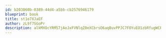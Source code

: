 ```yaml
---
id: b203860b-0389-44d4-a5bb-cb2576946179
blueprint: book
title: st1o7XJaEF
author: zL9f7SGoPr
description: alkMXOcYRM57jAoJxFVNlqZ0eXCbrsO6aqBuvPPJC7FOYuEO1zbRfugWCPc0fSXisk70q5qg5bJ56f1Gw0HcpjJI9ilJTd3MNC0l
---
```

